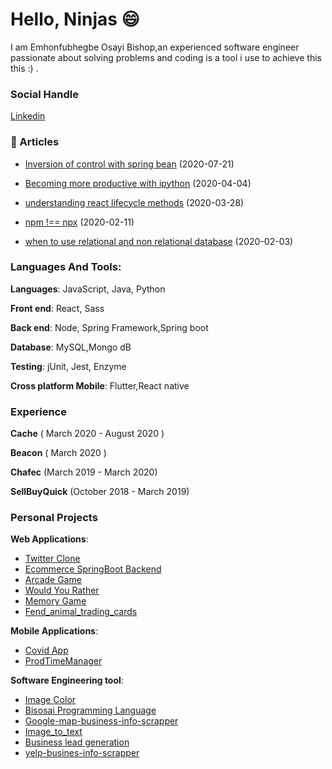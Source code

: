 # Hello, Ninjas  :smile: 

I am Emhonfubhegbe Osayi Bishop,an experienced software engineer passionate about solving problems and coding is a tool i use to achieve this this :) .



### Social Handle
[Linkedin](https://www.linkedin.com/in/osayibishop) 



### 📕 Articles
- [Inversion of control with spring bean](https://www.linkedin.com/pulse/inversion-control-spring-beans-osayi-emhonfubhegbe/) (2020-07-21)

- [Becoming more productive with ipython](https://www.linkedin.com/pulse/becoming-more-productive-ipython-bishop-osayi-emhonfubhegbe/) (2020-04-04)

- [understanding react lifecycle methods](https://www.linkedin.com/pulse/understanding-react-lifecycle-methods-bishop-osayi-emhonfubhegbe/) (2020-03-28)

- [npm !== npx](https://www.linkedin.com/pulse/npm-npx-bishop-osayi-emhonfubhegbe/) (2020-02-11)

- [when to use relational and non relational database](https://www.linkedin.com/pulse/when-use-sqlrelational-nosqlnon-relational-database-emhonfubhegbe) (2020-02-03)

  


### Languages And Tools:

__Languages__: JavaScript, Java, Python

__Front end__: React, Sass

__Back end__: Node, Spring Framework,Spring boot

__Database__: MySQL,Mongo dB 

__Testing__: jUnit, Jest, Enzyme

__Cross platform Mobile__: Flutter,React native



### Experience

__Cache__ ( March 2020 - August 2020 )

__Beacon__ ( March 2020 )

__Chafec__ (March 2019 - March 2020)

__SellBuyQuick__ (October 2018 - March 2019)



### Personal Projects

__Web Applications__:
- [Twitter Clone](https://github.com/AngularNinjaAvenger/twitter-clone-react) 
- [Ecommerce SpringBoot Backend](https://github.com/AngularNinjaAvenger/ecommerce-SpringBoot-backend)
- [Arcade Game](https://github.com/AngularNinjaAvenger/arcade-game)
- [Would You Rather](https://github.com/AngularNinjaAvenger/would-you-rather)
- [Memory Game](https://github.com/AngularNinjaAvenger/memory-game)
- [Fend_animal_trading_cards](https://github.com/AngularNinjaAvenger/fend_animal_trading_cards)

__Mobile Applications__:
- [Covid App](https://github.com/AngularNinjaAvenger/CovidApp)
- [ProdTimeManager](https://github.com/AngularNinjaAvenger/prodTimeManager)

__Software Engineering tool__:
- [Image Color](https://github.com/AngularNinjaAvenger/Image-colors)
- [Bisosai Programming Language](https://github.com/AngularNinjaAvenger/Bisosai-Programming-Language)
- [Google-map-business-info-scrapper](https://github.com/AngularNinjaAvenger/google-map-business-info-scrapper) 
- [Image_to_text](https://github.com/AngularNinjaAvenger/image_to_text) 
- [Business lead generation](https://github.com/AngularNinjaAvenger/business-lead-generation) 
- [yelp-busines-info-scrapper](https://github.com/AngularNinjaAvenger/yelp-busines-info-scrapper) 
